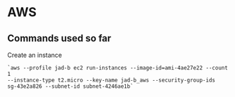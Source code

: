 AWS
===

## Commands used so far
Create an instance

    `aws --profile jad-b ec2 run-instances --image-id=ami-4ae27e22 --count 1
    --instance-type t2.micro --key-name jad-b_aws --security-group-ids
    sg-43e2a826 --subnet-id subnet-4246ae1b`



